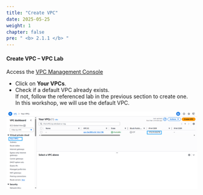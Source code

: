 ```yaml
---
title: "Create VPC"
date: 2025-05-25
weight: 1
chapter: false
pre: " <b> 2.1.1 </b> "
---
```


#### Create VPC – **VPC Lab**

Access the [VPC Management Console](https://console.aws.amazon.com/vpc/home)

- Click on **Your VPCs**.
- Check if a default VPC already exists.  
  If not, follow the referenced lab in the previous section to create one.  
  In this workshop, we will use the default VPC.

![VPC-default](/images/2.prerequisite/002-createvpc.png)
